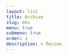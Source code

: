 ```yaml
---
layout: list
title: Archive
slug: dev
menu: true
submenu: true
order: 1
description: > Review 
---
```


